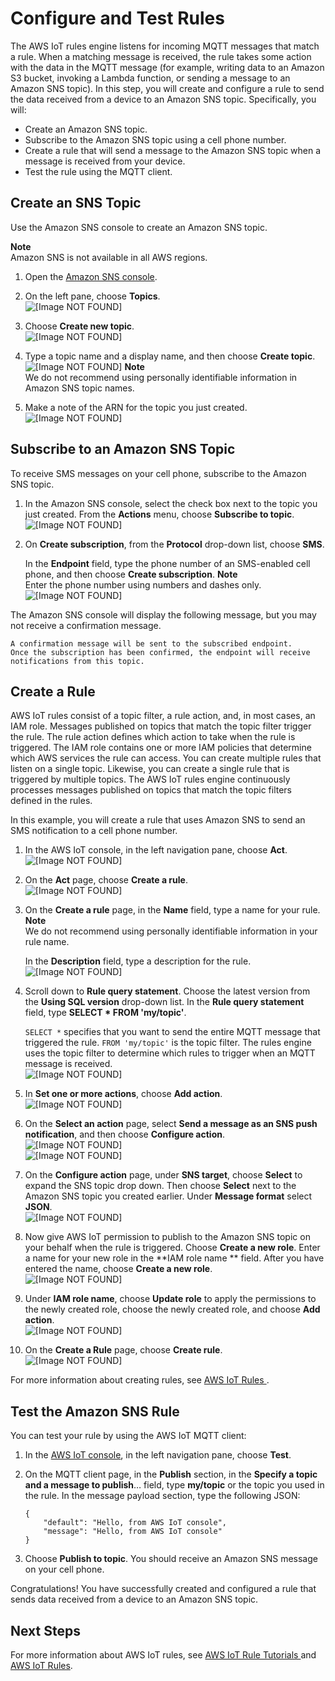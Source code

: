 # Configure and Test Rules<a name="config-and-test-rules"></a>

The AWS IoT rules engine listens for incoming MQTT messages that match a rule\. When a matching message is received, the rule takes some action with the data in the MQTT message \(for example, writing data to an Amazon S3 bucket, invoking a Lambda function, or sending a message to an Amazon SNS topic\)\. In this step, you will create and configure a rule to send the data received from a device to an Amazon SNS topic\. Specifically, you will:
+ Create an Amazon SNS topic\.
+ Subscribe to the Amazon SNS topic using a cell phone number\.
+ Create a rule that will send a message to the Amazon SNS topic when a message is received from your device\.
+ Test the rule using the MQTT client\.

## Create an SNS Topic<a name="create-sns-topic"></a>

Use the Amazon SNS console to create an Amazon SNS topic\.

**Note**  
Amazon SNS is not available in all AWS regions\. 

1. Open the [Amazon SNS console](https://console.aws.amazon.com/sns/v2/home)\.

1. On the left pane, choose **Topics**\.  
![\[Image NOT FOUND\]](http://docs.aws.amazon.com/iot/latest/developerguide/images/sns-dashboard.png)

1. Choose **Create new topic**\.   
![\[Image NOT FOUND\]](http://docs.aws.amazon.com/iot/latest/developerguide/images/sns-topics.png)

1. Type a topic name and a display name, and then choose **Create topic**\.   
![\[Image NOT FOUND\]](http://docs.aws.amazon.com/iot/latest/developerguide/images/create-sns-topic.png)
**Note**  
We do not recommend using personally identifiable information in Amazon SNS topic names\.

1. Make a note of the ARN for the topic you just created\.  
![\[Image NOT FOUND\]](http://docs.aws.amazon.com/iot/latest/developerguide/images/sns-topic-arn.png)

## Subscribe to an Amazon SNS Topic<a name="subscribe-sns-topic"></a>

To receive SMS messages on your cell phone, subscribe to the Amazon SNS topic\.

1. In the Amazon SNS console, select the check box next to the topic you just created\. From the **Actions** menu, choose **Subscribe to topic**\.  
![\[Image NOT FOUND\]](http://docs.aws.amazon.com/iot/latest/developerguide/images/sns-subscribe-to-topic.png)

1. On **Create subscription**, from the **Protocol** drop\-down list, choose **SMS**\.

   In the **Endpoint** field, type the phone number of an SMS\-enabled cell phone, and then choose **Create subscription**\.
**Note**  
Enter the phone number using numbers and dashes only\.  
![\[Image NOT FOUND\]](http://docs.aws.amazon.com/iot/latest/developerguide/images/create-sns-subscription.png)

The Amazon SNS console will display the following message, but you may not receive a confirmation message\.

```
A confirmation message will be sent to the subscribed endpoint. 
Once the subscription has been confirmed, the endpoint will receive notifications from this topic.
```

## Create a Rule<a name="create-rule"></a>

AWS IoT rules consist of a topic filter, a rule action, and, in most cases, an IAM role\. Messages published on topics that match the topic filter trigger the rule\. The rule action defines which action to take when the rule is triggered\. The IAM role contains one or more IAM policies that determine which AWS services the rule can access\. You can create multiple rules that listen on a single topic\. Likewise, you can create a single rule that is triggered by multiple topics\. The AWS IoT rules engine continuously processes messages published on topics that match the topic filters defined in the rules\. 

In this example, you will create a rule that uses Amazon SNS to send an SMS notification to a cell phone number\.

1. In the AWS IoT console, in the left navigation pane, choose **Act**\.  
![\[Image NOT FOUND\]](http://docs.aws.amazon.com/iot/latest/developerguide/images/choose-rules.png)

1. On the **Act** page, choose **Create a rule**\.  
![\[Image NOT FOUND\]](http://docs.aws.amazon.com/iot/latest/developerguide/images/create-a-rule-button.png)

1. On the **Create a rule** page, in the **Name** field, type a name for your rule\.
**Note**  
We do not recommend using personally identifiable information in your rule name\.

   In the **Description** field, type a description for the rule\.  
![\[Image NOT FOUND\]](http://docs.aws.amazon.com/iot/latest/developerguide/images/create-a-rule.png)

1. Scroll down to **Rule query statement**\. Choose the latest version from the **Using SQL version** drop\-down list\. In the **Rule query statement** field, type **SELECT \* FROM 'my/topic'**\.

    `SELECT *` specifies that you want to send the entire MQTT message that triggered the rule\. `FROM 'my/topic'` is the topic filter\. The rules engine uses the topic filter to determine which rules to trigger when an MQTT message is received\.  
![\[Image NOT FOUND\]](http://docs.aws.amazon.com/iot/latest/developerguide/images/message-source.png)

1. In **Set one or more actions**, choose **Add action**\.   
![\[Image NOT FOUND\]](http://docs.aws.amazon.com/iot/latest/developerguide/images/rule-add-action.png)

1. On the **Select an action** page, select **Send a message as an SNS push notification**, and then choose **Configure action**\.  
![\[Image NOT FOUND\]](http://docs.aws.amazon.com/iot/latest/developerguide/images/select-an-action.png)  
![\[Image NOT FOUND\]](http://docs.aws.amazon.com/iot/latest/developerguide/images/choose-configure-action.png)

1. On the **Configure action** page, under **SNS target**, choose **Select** to expand the SNS topic drop down\. Then choose **Select** next to the Amazon SNS topic you created earlier\. Under **Message format** select **JSON**\.  
![\[Image NOT FOUND\]](http://docs.aws.amazon.com/iot/latest/developerguide/images/configure-action.png)

1. Now give AWS IoT permission to publish to the Amazon SNS topic on your behalf when the rule is triggered\. Choose **Create a new role**\. Enter a name for your new role in the **IAM role name ** field\. After you have entered the name, choose **Create a new role**\.  
![\[Image NOT FOUND\]](http://docs.aws.amazon.com/iot/latest/developerguide/images/configure-action-2.png)

1. Under **IAM role name**, choose **Update role** to apply the permissions to the newly created role, choose the newly created role, and choose **Add action**\.  
![\[Image NOT FOUND\]](http://docs.aws.amazon.com/iot/latest/developerguide/images/configure-action-3.png)

1. On the **Create a Rule** page, choose **Create rule**\.  
![\[Image NOT FOUND\]](http://docs.aws.amazon.com/iot/latest/developerguide/images/final-create-rule.png)

For more information about creating rules, see [AWS IoT Rules ](https://docs.aws.amazon.com/iot/latest/developerguide/iot-rules.html)\.

## Test the Amazon SNS Rule<a name="test-rule"></a>

You can test your rule by using the AWS IoT MQTT client:

1. In the [AWS IoT console](https://console.aws.amazon.com/iot/home), in the left navigation pane, choose **Test**\.

1. On the MQTT client page, in the **Publish** section, in the **Specify a topic and a message to publish**… field, type **my/topic** or the topic you used in the rule\. In the message payload section, type the following JSON:

   ```
   {
       "default": "Hello, from AWS IoT console",
       "message": "Hello, from AWS IoT console"
   }
   ```

1. Choose **Publish to topic**\. You should receive an Amazon SNS message on your cell phone\.

Congratulations\! You have successfully created and configured a rule that sends data received from a device to an Amazon SNS topic\.

## Next Steps<a name="more-rules-info"></a>

For more information about AWS IoT rules, see [AWS IoT Rule Tutorials ](iot-rules-tutorial.md) and [AWS IoT Rules](iot-rules.md)\.